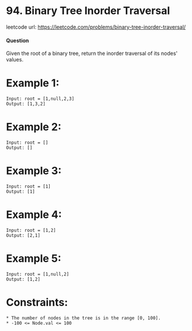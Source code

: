 # 94. Binary Tree Inorder Traversal
 
leetcode url: https://leetcode.com/problems/binary-tree-inorder-traversal/

 
#### Question
Given the root of a binary tree, return the inorder traversal of its nodes' values.

# Example 1:

```
Input: root = [1,null,2,3]
Output: [1,3,2]
 ```
 
# Example 2:

```
Input: root = []
Output: []
```

# Example 3:

```
Input: root = [1]
Output: [1]
```
# Example 4:

```
Input: root = [1,2]
Output: [2,1]
```
# Example 5:

```
Input: root = [1,null,2]
Output: [1,2]
```
# Constraints:

```
* The number of nodes in the tree is in the range [0, 100].
* -100 <= Node.val <= 100
 ```
